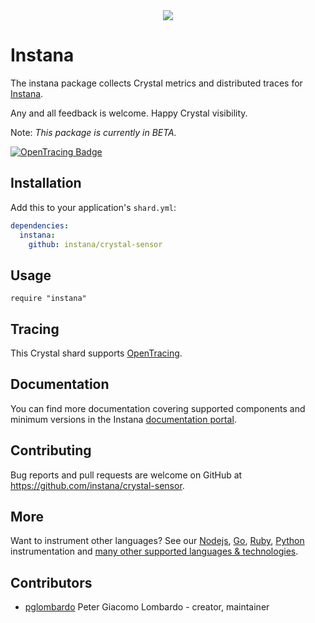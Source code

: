<div align="center">
<img src="https://user-images.githubusercontent.com/395132/28031672-5145e9d8-65a8-11e7-8d40-8fcfcc0166e7.png"/>
</div>

# Instana

The instana package collects Crystal metrics and distributed traces for [Instana](https://www.instana.com/).

Any and all feedback is welcome.  Happy Crystal visibility.

Note: _This package is currently in BETA._

[![OpenTracing Badge](https://img.shields.io/badge/OpenTracing-enabled-blue.svg)](http://opentracing.io)

## Installation

Add this to your application's `shard.yml`:

```yaml
dependencies:
  instana:
    github: instana/crystal-sensor
```

## Usage

```crystal
require "instana"
```

## Tracing

This Crystal shard supports [OpenTracing](http://opentracing.io/).

## Documentation

You can find more documentation covering supported components and minimum versions in the Instana [documentation portal](https://docs.instana.io/).

## Contributing

Bug reports and pull requests are welcome on GitHub at https://github.com/instana/crystal-sensor.

## More

Want to instrument other languages?  See our [Nodejs](https://github.com/instana/nodejs-sensor), [Go](https://github.com/instana/golang-sensor), [Ruby](https://github.com/instana/ruby-sensor), [Python](https://github.com/instana/python-sensor) instrumentation and [many other supported languages & technologies](https://www.instana.com/supported-technologies/).

## Contributors

- [pglombardo](https://github.com/pglombardo) Peter Giacomo Lombardo - creator, maintainer
